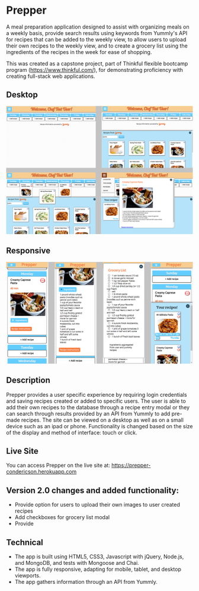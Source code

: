# Prepper

A meal preparation application designed to assist with organizing meals on a weekly basis, provide search results using keywords from Yummly's API for recipes that can be added to the weekly view, to allow users to upload their own recipes to the weekly view, and to create a grocery list using the ingredients of the recipes in the week for ease of shopping.

This was created as a capstone project, part of Thinkful flexible bootcamp program (https://www.thinkful.com/), for demonstrating proficiency with creating full-stack web applications.

## Desktop

![Screenshots](https://github.com/condericson/mealprepapp/blob/master/readme_images/desktop.png)

## Responsive

![Screenshots](https://github.com/condericson/mealprepapp/blob/master/readme_images/responsive.png)


## Description
Prepper provides a user specific experience by requiring login credentials and saving recipes created or added to specific users. The user is able to add their own recipes to the database through a recipe entry modal or they can search through results provided by an API from Yummly to add pre-made recipes. The site can be viewed on a desktop as well as on a small device such as an ipad or phone. Functionality is changed based on the size of the display and method of interface: touch or click.

## Live Site
You can access Prepper on the live site at: https://prepper-condericson.herokuapp.com


## Version 2.0 changes and added functionality:
* Provide option for users to upload their own images to user created recipes
* Add checkboxes for grocery list modal
* Provide 


## Technical
* The app is built using HTML5, CSS3, Javascript with jQuery, Node.js, and MongoDB, and tests with Mongoose and Chai.
* The app is fully responsive, adapting for mobile, tablet, and desktop viewports.
* The app gathers information through an API from Yummly.